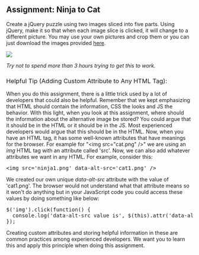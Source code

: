 <div class="module_description active_lesson_with_video ">
									
 <h2>Assignment: Ninja to Cat</h2><p>Create a jQuery puzzle using two images sliced into five parts. Using jQuery, make it so that when each image slice is clicked, it will change to a different picture. You may use your own pictures and crop them or you can just download the images provided&nbsp;<a href="http://s3.amazonaws.com/General_V88/boomyeah/company_209/chapter_3026/handouts/chapter3026_3879_ninja-cat.zip" target="_blank">here</a>.</p><p>
 <img src="http://s3.amazonaws.com/General_V88/boomyeah/company_209/chapter_2172/handouts/chapter2172_1955_ninjancat.bmp"></p><p>
 <em> Try not to spend more than 3 hours trying to get this to work.</em></p><h3><span style="font-weight: normal;">Helpful Tip (Adding Custom Attribute to Any HTML Tag):</span></h3><p>When you do this assignment, there is a little trick used by a lot of developers that could also be helpful. Remember that we kept emphasizing that HTML should contain the information, CSS the looks and JS the behavior. With this light, when you look at this assignment, where should the information about the alternative image be stored? You could argue that it should be in the HTML or it should be in the JS. Most experienced developers would argue that this should be in the HTML. Now, when you have an HTML tag, it has some well-known attributes that have meanings for the browser. For example for "&lt;img src="cat.png" /&gt;" we are using an<em> img</em>&nbsp;HTML tag with an attribute called 'src'. Now, we can also add whatever attributes we want in any HTML. For example, consider this:</p>
<pre data-language="html" class="rainbow"><span class="support tag from-rainbow"><span class="support tag from-rainbow">&lt;</span><span class="support tag-name from-rainbow">img</span></span> <span class="support attribute from-rainbow">src</span><span class="support operator from-rainbow">=</span><span class="string quote from-rainbow">'</span><span class="string value from-rainbow">ninja1.png</span><span class="string quote from-rainbow">'</span> <span class="support attribute from-rainbow">data-alt-src</span><span class="support operator from-rainbow">=</span><span class="string quote from-rainbow">'</span><span class="string value from-rainbow">cat1.png</span><span class="string quote from-rainbow">'</span> <span class="support tag close from-rainbow">/&gt;</span>
</pre><p>We created our own unique <em>data-alt-src</em> attribute with the value of 'cat1.png'. The browser would not understand what that attribute means so it won't do anything but in your JavaScript code you could access these values by doing something like below:</p>
<pre data-language="javascript" class="rainbow"><span class="selector from-rainbow">$</span>(<span class="string from-rainbow">'img'</span>).<span class="function call from-rainbow">click</span>(<span class="keyword from-rainbow">function</span>() {
  console.<span class="support method from-rainbow">log</span>(<span class="string from-rainbow">'data-alt-src value is'</span>,<span class="selector from-rainbow"> $</span>(<span class="keyword from-rainbow">this</span>).<span class="function call from-rainbow">attr</span>(<span class="string from-rainbow">'data-alt-src'</span>));
});
</pre><p>Creating custom attributes and storing helpful information in these are common practices among experienced developers. We want you to learn this and apply this principle when doing this assignment.</p>
        
</div>
